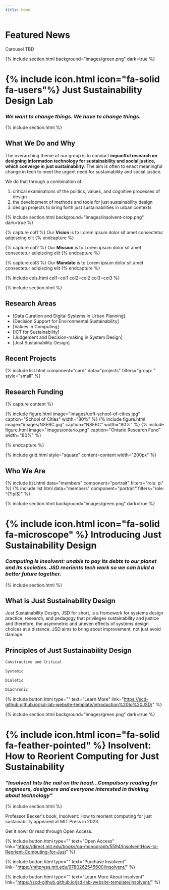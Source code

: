 ```yaml
---
title: Home
---
```


# Featured News

Carousel TBD 

{% include section.html background="images/green.png" dark=true %}

# {% include icon.html icon="fa-solid fa-users"%} Just Sustainability Design Lab
### *We **want** to change things. We **have** to change things.*

{% include section.html %}

## What We Do and Why

The overarching theme of our group is to conduct  **impactful research on designing information technology for sustainability and social justice, which converge in just sustainability**. The aim is often to enact meaningful change in tech to meet the urgent need for sustainability and social justice. 

We do that through a combination of:
1. critical examinations of the politics, values, and cognitive processes of design
2. the development of methods and tools for just sustainability design 
3. design projects to bring forth just sustainabilities in urban contexts

{% include section.html background="images/insolvent-crop.png" dark=true %}

{% capture col1 %}
Our **Vision** is to 
Lorem ipsum dolor sit amet
consectetur adipiscing elit 
{% endcapture %}

{% capture col2 %}
Our **Mission** is to 
Lorem ipsum dolor sit amet
consectetur adipiscing elit 
{% endcapture %}

{% capture col3 %}
Our **Mandate** is to 
Lorem ipsum dolor sit amet
consectetur adipiscing elit 
{% endcapture %}

{% include cols.html col1=col1 col2=col2 col3=col3 %}

{% include section.html %}

## Research Areas

- [Data Curation and Digital Systems in Urban Planning]
- [Decision Support for Environmental Sustainability]
- [Values in Computing]
- [ICT for Sustainability]
- [Judgement and Decision-making in System Design]
- [Just Sustainability Design]

## Recent Projects
{% include list.html component="card" data="projects" filters="group: " style="small" %}

## Research Funding

{% capture content %}

{% include figure.html image="images/uoft-school-of-cities.jpg" caption="School of Cities" width="80%" %}
{% include figure.html image="images/NSERC.jpg" caption="NSERC" width="80%" %}
{% include figure.html image="images/ontario.png" caption="Ontario Research Fund" width="80%" %}

{% endcapture %}

{% include grid.html style="square" content=content  width="200px" %}

## Who We Are

{% include list.html data="members" component="portrait" filters="role: pi" %}
{% include list.html data="members" component="portrait" filters="role: ^(?!pi$)" %}

{% include section.html background="images/green.png" dark=true %}

# {% include icon.html icon="fa-solid fa-microscope" %} Introducing Just Sustainability Design
### *Computing is insolvent: unable to pay its debts to our planet and its societies. JSD reorients tech work so we can build a better future together.*

{% include section.html %}

## What is Just Sustainability Design
Just Sustainability Design, JSD for short, is a framework for systems design practice, research, and pedagogy that privileges sustainability and justice and therefore, the asymmetric and uneven effects of systems design choices at a distance. JSD aims to bring about improvement, not just avoid damage. 

## Principles of Just Sustainability Design

```sh
Constructive and Critical
```
```sh
Systemic
```
```sh
Dialetic
```
```sh
Diachronic
```

{%
  include button.html
  type=""
  text="Learn More"
  link="https://scd-github.github.io/jsd-lab-website-template/introduction%20to%20JSD/"
%}

{% include section.html background="images/green.png" dark=true %}
 
# {% include icon.html icon="fa-solid fa-feather-pointed" %} Insolvent: How to Reorient Computing for Just Sustainability
### *"Insolvent hits the nail on the head...Compulsory reading for engineers, designers and everyone interested in thinking about technology"*

{% include section.html %}

Professor Becker's book, Insolvent: How to reorient computing for just sustainability appeared at MIT Press in 2023. 

Get it now! Or read through Open Access.

{%
  include button.html
  type=""
  text="Open Access"
  link="https://direct.mit.edu/books/oa-monograph/5594/InsolventHow-to-Reorient-Computing-for-Just"
%}

{%
  include button.html
  type=""
  text="Purchase Insolvent"
  link="https://mitpress.mit.edu/9780262545600/insolvent/"
%}

{%
  include button.html
  type=""
  text="Learn More About Insolvent"
  link="https://scd-github.github.io/jsd-lab-website-template/insolvent/"
%}


